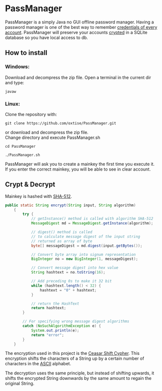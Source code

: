 # PassManager
PassManager is a simply Java no GUI offline password manager.
Having a password manager is one of the best way to remember <a href="https://www.malwarebytes.com/blog/news/2017/05/dont-need-27-different-passwords">credentials of every account</a>.
PassManager will preserve your accounts <a href="#Crypt & Decrypt">crypted</a> in a SQLite database so you have local access to db.<br>

## How to install
### Windows:
Download and decompress the zip file.
Open a terminal in the current dir and type:
```
javaw
```
### Linux:
Clone the repository with:
```
git clone https://github.com/oxtise/PassManager.git
```
or download and decompress the zip file.<br>
Change directory and execute PassManager.sh
```
cd PassManager
```
```
./PassManager.sh
```
PassManager will ask you to create a mainkey the first time you execute it.
If you enter the correct mainkey, you will be able to see in clear account.
## Crypt & Decrypt
Mainkey is hashed with <a href="https://en.wikipedia.org/wiki/Secure_Hash_Algorithms">SHA-512</a>.
<br>
```java
public static String encrypt(String input, String algorithm)
    {
        try {
            // getInstance() method is called with algorithm SHA-512
            MessageDigest md = MessageDigest.getInstance(algorithm);

            // digest() method is called
            // to calculate message digest of the input string
            // returned as array of byte
            byte[] messageDigest = md.digest(input.getBytes());

            // Convert byte array into signum representation
            BigInteger no = new BigInteger(1, messageDigest);

            // Convert message digest into hex value
            String hashtext = no.toString(16);

            // Add preceding 0s to make it 32 bit
            while (hashtext.length() < 32) {
                hashtext = "0" + hashtext;
            }

            // return the HashText
            return hashtext;
        }

        // For specifying wrong message digest algorithms
        catch (NoSuchAlgorithmException e) {
            System.out.println(e);
            return "error";
        }
    }
```
The encryption used in this project is the [Ceasar Shift Cypher](https://en.wikipedia.org/wiki/Caesar_cipher). This encryption shifts the characters of a String up by a certain number of characters in the [ASCII](https://www.ascii-code.com/) alphabet.

The decryption uses the same principle, but instead of shifting upwards, it shifts the encrypted String downwards by the same amount to regain the original String.

